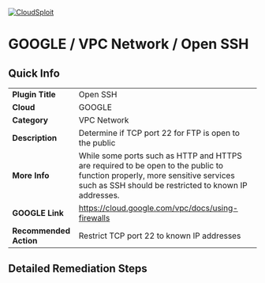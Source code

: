 [![CloudSploit](https://cloudsploit.com/img/logo-new-big-text-100.png "CloudSploit")](https://cloudsploit.com)

# GOOGLE / VPC Network / Open SSH

## Quick Info

| | |
|-|-|
| **Plugin Title** | Open SSH |
| **Cloud** | GOOGLE |
| **Category** | VPC Network |
| **Description** | Determine if TCP port 22 for FTP is open to the public |
| **More Info** | While some ports such as HTTP and HTTPS are required to be open to the public to function properly, more sensitive services such as SSH should be restricted to known IP addresses. |
| **GOOGLE Link** | https://cloud.google.com/vpc/docs/using-firewalls |
| **Recommended Action** | Restrict TCP port 22 to known IP addresses |

## Detailed Remediation Steps

